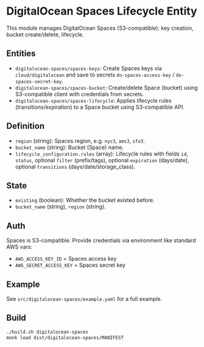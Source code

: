 # DigitalOcean Spaces Lifecycle Entity

This module manages DigitalOcean Spaces (S3-compatible): key creation, bucket create/delete, lifecycle.

## Entities

- `digitalocean-spaces/spaces-keys`: Create Spaces keys via `cloud/digitalocean` and save to secrets `do-spaces-access-key` / `do-spaces-secret-key`.
- `digitalocean-spaces/spaces-bucket`: Create/delete Space (bucket) using S3-compatible client with credentials from secrets.
- `digitalocean-spaces/spaces-lifecycle`: Applies lifecycle rules (transitions/expiration) to a Space bucket using S3-compatible API.

## Definition

- `region` (string): Spaces region, e.g. `nyc3`, `ams3`, `sfo3`.
- `bucket_name` (string): Bucket (Space) name.
- `lifecycle_configuration.rules` (array): Lifecycle rules with fields `id`, `status`, optional `filter` (prefix/tags), optional `expiration` (days/date), optional `transitions` (days/date/storage_class).

## State

- `existing` (boolean): Whether the bucket existed before.
- `bucket_name` (string), `region` (string).

## Auth

Spaces is S3-compatible. Provide credentials via environment like standard AWS vars:
- `AWS_ACCESS_KEY_ID` = Spaces access key
- `AWS_SECRET_ACCESS_KEY` = Spaces secret key

## Example

See `src/digitalocean-spaces/example.yaml` for a full example.

## Build

```bash
./build.sh digitalocean-spaces
monk load dist/digitalocean-spaces/MANIFEST
```
